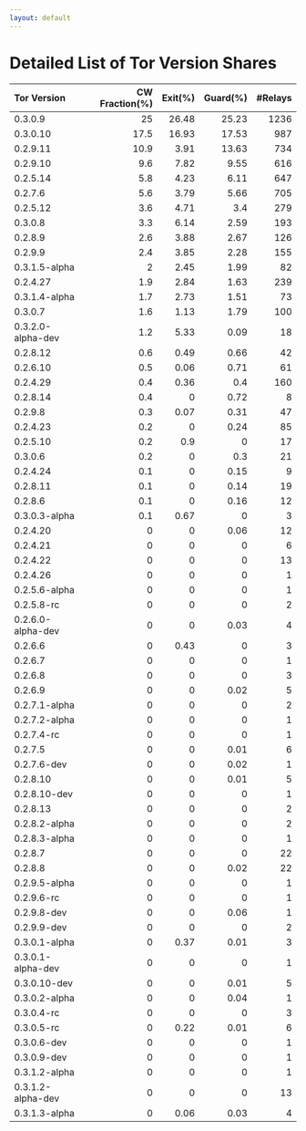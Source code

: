 ```yaml
---
layout: default
---
```



# Detailed List of Tor Version Shares

| Tor Version       |   CW Fraction(%) |   Exit(%) |   Guard(%) |   #Relays |
|:------------------|-----------------:|----------:|-----------:|----------:|
| 0.3.0.9           |             25   |     26.48 |      25.23 |      1236 |
| 0.3.0.10          |             17.5 |     16.93 |      17.53 |       987 |
| 0.2.9.11          |             10.9 |      3.91 |      13.63 |       734 |
| 0.2.9.10          |              9.6 |      7.82 |       9.55 |       616 |
| 0.2.5.14          |              5.8 |      4.23 |       6.11 |       647 |
| 0.2.7.6           |              5.6 |      3.79 |       5.66 |       705 |
| 0.2.5.12          |              3.6 |      4.71 |       3.4  |       279 |
| 0.3.0.8           |              3.3 |      6.14 |       2.59 |       193 |
| 0.2.8.9           |              2.6 |      3.88 |       2.67 |       126 |
| 0.2.9.9           |              2.4 |      3.85 |       2.28 |       155 |
| 0.3.1.5-alpha     |              2   |      2.45 |       1.99 |        82 |
| 0.2.4.27          |              1.9 |      2.84 |       1.63 |       239 |
| 0.3.1.4-alpha     |              1.7 |      2.73 |       1.51 |        73 |
| 0.3.0.7           |              1.6 |      1.13 |       1.79 |       100 |
| 0.3.2.0-alpha-dev |              1.2 |      5.33 |       0.09 |        18 |
| 0.2.8.12          |              0.6 |      0.49 |       0.66 |        42 |
| 0.2.6.10          |              0.5 |      0.06 |       0.71 |        61 |
| 0.2.4.29          |              0.4 |      0.36 |       0.4  |       160 |
| 0.2.8.14          |              0.4 |      0    |       0.72 |         8 |
| 0.2.9.8           |              0.3 |      0.07 |       0.31 |        47 |
| 0.2.4.23          |              0.2 |      0    |       0.24 |        85 |
| 0.2.5.10          |              0.2 |      0.9  |       0    |        17 |
| 0.3.0.6           |              0.2 |      0    |       0.3  |        21 |
| 0.2.4.24          |              0.1 |      0    |       0.15 |         9 |
| 0.2.8.11          |              0.1 |      0    |       0.14 |        19 |
| 0.2.8.6           |              0.1 |      0    |       0.16 |        12 |
| 0.3.0.3-alpha     |              0.1 |      0.67 |       0    |         3 |
| 0.2.4.20          |              0   |      0    |       0.06 |        12 |
| 0.2.4.21          |              0   |      0    |       0    |         6 |
| 0.2.4.22          |              0   |      0    |       0    |        13 |
| 0.2.4.26          |              0   |      0    |       0    |         1 |
| 0.2.5.6-alpha     |              0   |      0    |       0    |         1 |
| 0.2.5.8-rc        |              0   |      0    |       0    |         2 |
| 0.2.6.0-alpha-dev |              0   |      0    |       0.03 |         4 |
| 0.2.6.6           |              0   |      0.43 |       0    |         3 |
| 0.2.6.7           |              0   |      0    |       0    |         1 |
| 0.2.6.8           |              0   |      0    |       0    |         3 |
| 0.2.6.9           |              0   |      0    |       0.02 |         5 |
| 0.2.7.1-alpha     |              0   |      0    |       0    |         2 |
| 0.2.7.2-alpha     |              0   |      0    |       0    |         1 |
| 0.2.7.4-rc        |              0   |      0    |       0    |         1 |
| 0.2.7.5           |              0   |      0    |       0.01 |         6 |
| 0.2.7.6-dev       |              0   |      0    |       0.02 |         1 |
| 0.2.8.10          |              0   |      0    |       0.01 |         5 |
| 0.2.8.10-dev      |              0   |      0    |       0    |         1 |
| 0.2.8.13          |              0   |      0    |       0    |         2 |
| 0.2.8.2-alpha     |              0   |      0    |       0    |         2 |
| 0.2.8.3-alpha     |              0   |      0    |       0    |         1 |
| 0.2.8.7           |              0   |      0    |       0    |        22 |
| 0.2.8.8           |              0   |      0    |       0.02 |        22 |
| 0.2.9.5-alpha     |              0   |      0    |       0    |         1 |
| 0.2.9.6-rc        |              0   |      0    |       0    |         1 |
| 0.2.9.8-dev       |              0   |      0    |       0.06 |         1 |
| 0.2.9.9-dev       |              0   |      0    |       0    |         2 |
| 0.3.0.1-alpha     |              0   |      0.37 |       0.01 |         3 |
| 0.3.0.1-alpha-dev |              0   |      0    |       0    |         1 |
| 0.3.0.10-dev      |              0   |      0    |       0.01 |         5 |
| 0.3.0.2-alpha     |              0   |      0    |       0.04 |         1 |
| 0.3.0.4-rc        |              0   |      0    |       0    |         3 |
| 0.3.0.5-rc        |              0   |      0.22 |       0.01 |         6 |
| 0.3.0.6-dev       |              0   |      0    |       0    |         1 |
| 0.3.0.9-dev       |              0   |      0    |       0    |         1 |
| 0.3.1.2-alpha     |              0   |      0    |       0    |         1 |
| 0.3.1.2-alpha-dev |              0   |      0    |       0    |        13 |
| 0.3.1.3-alpha     |              0   |      0.06 |       0.03 |         4 |